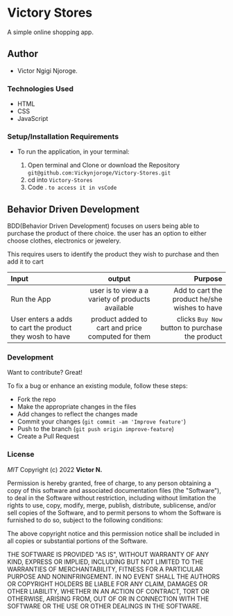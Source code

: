 # Victory Stores

A simple online shopping app.

## Author

- Victor Ngigi Njoroge.

### Technologies Used

- HTML
- CSS
- JavaScript

### Setup/Installation Requirements

- To run the application, in your terminal:

  1. Open terminal and Clone or download the Repository `git@github.com:Vickynjoroge/Victory-Stores.git`
  2. cd into `Victory-Stores`
  3. Code . `to access it in vsCode`

## Behavior Driven Development

BDD(Behavior Driven Development) focuses on users being able to purchase the product of there choice. the user has an option to either choose clothes, electronics or jewelery.

This requires users to identify the product they wish to purchase and then add it to cart

| Input                                                    |                      output                       |                                         Purpose |
| :------------------------------------------------------- | :-----------------------------------------------: | ----------------------------------------------: |
| Run the App                                              | user is to view a a variety of products available |   Add to cart the product he/she wishes to have |
| User enters a adds to cart the product they wosh to have | product added to cart and price computed for them | clicks `Buy Now` button to purchase the product |

### Development

Want to contribute? Great!

To fix a bug or enhance an existing module, follow these steps:

- Fork the repo
- Make the appropriate changes in the files
- Add changes to reflect the changes made
- Commit your changes (`git commit -am 'Improve feature'`)
- Push to the branch (`git push origin improve-feature`)
- Create a Pull Request

### License

_MIT_
Copyright (c) 2022 **Victor N.**

Permission is hereby granted, free of charge, to any person obtaining a copy of this software and associated documentation files (the "Software"), to deal in the Software without restriction, including without limitation the rights to use, copy, modify, merge, publish, distribute, sublicense, and/or sell copies of the Software, and to permit persons to whom the Software is furnished to do so, subject to the following conditions:

The above copyright notice and this permission notice shall be included in all copies or substantial portions of the Software.

THE SOFTWARE IS PROVIDED "AS IS", WITHOUT WARRANTY OF ANY KIND, EXPRESS OR IMPLIED, INCLUDING BUT NOT LIMITED TO THE WARRANTIES OF MERCHANTABILITY, FITNESS FOR A PARTICULAR PURPOSE AND NONINFRINGEMENT. IN NO EVENT SHALL THE AUTHORS OR COPYRIGHT HOLDERS BE LIABLE FOR ANY CLAIM, DAMAGES OR OTHER LIABILITY, WHETHER IN AN ACTION OF CONTRACT, TORT OR OTHERWISE, ARISING FROM, OUT OF OR IN CONNECTION WITH THE SOFTWARE OR THE USE OR OTHER DEALINGS IN THE SOFTWARE.
